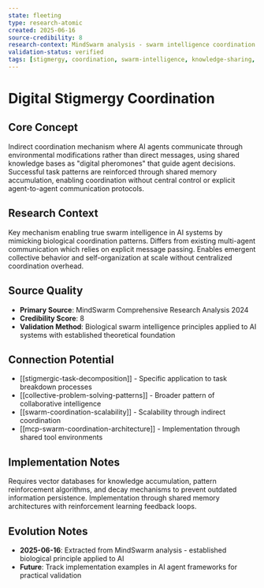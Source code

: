 ```yaml
---
state: fleeting
type: research-atomic
created: 2025-06-16
source-credibility: 8
research-context: MindSwarm analysis - swarm intelligence coordination mechanisms
validation-status: verified
tags: [stigmergy, coordination, swarm-intelligence, knowledge-sharing, emergent-behavior]
---
```


# Digital Stigmergy Coordination

## Core Concept

Indirect coordination mechanism where AI agents communicate through environmental modifications rather than direct messages, using shared knowledge bases as "digital pheromones" that guide agent decisions. Successful task patterns are reinforced through shared memory accumulation, enabling coordination without central control or explicit agent-to-agent communication protocols.

## Research Context

Key mechanism enabling true swarm intelligence in AI systems by mimicking biological coordination patterns. Differs from existing multi-agent communication which relies on explicit message passing. Enables emergent collective behavior and self-organization at scale without centralized coordination overhead.

## Source Quality

- **Primary Source**: MindSwarm Comprehensive Research Analysis 2024
- **Credibility Score**: 8
- **Validation Method**: Biological swarm intelligence principles applied to AI systems with established theoretical foundation

## Connection Potential

- [[stigmergic-task-decomposition]] - Specific application to task breakdown processes
- [[collective-problem-solving-patterns]] - Broader pattern of collaborative intelligence
- [[swarm-coordination-scalability]] - Scalability through indirect coordination
- [[mcp-swarm-coordination-architecture]] - Implementation through shared tool environments

## Implementation Notes

Requires vector databases for knowledge accumulation, pattern reinforcement algorithms, and decay mechanisms to prevent outdated information persistence. Implementation through shared memory architectures with reinforcement learning feedback loops.

## Evolution Notes

- **2025-06-16**: Extracted from MindSwarm analysis - established biological principle applied to AI
- **Future**: Track implementation examples in AI agent frameworks for practical validation